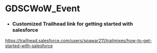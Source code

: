 # GDSCWoW_Event

* ### Customized Trailhead link for getting started with salesforce 
https://trailhead.salesforce.com/users/spawar211/trailmixes/how-to-get-started-with-salesforce
